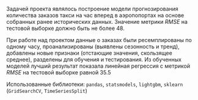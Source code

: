 Задачей проекта являлось построение модели прогнозирования количества заказов такси на час вперед в аэропопортах на основе собранных ранее исторических данных. Значение метрики *RMSE* на тестовой выборке должно быть не более 48.

При работе над проектом данные о заказах были ресемплированы по одному часу, проанализированы (выявлены сезонность и тренд), добавлены новые признаки (отстающие значения, скользящее среднее), разделены для обучения и тестирования. Из обученных моделей лучший результат показала линейная регрессия с метрикой *RMSE* на тестовой выборке равной 35.5

Использованные библиотеки: `pandas`, `statsmodels`, `lightgbm`, `sklearn` (`GridSearchCV`, `TimeSeriesSplit`)
